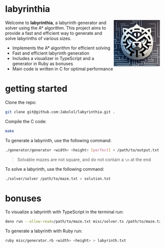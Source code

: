 # labyrinthia

<img align="right" src="./assets/logo.png" width="150px" alt="Labyrinthia Logo" />

Welcome to **labyrinthia**, a labyrinth generator and solver using the A*
algorithm. This project aims to provide a fast and efficient way to generate and
solve labyrinths of various sizes.

- Implements the A* algorithm for efficient solving
- Fast and efficient labyrinth generation
- Includes a visualizer in TypeScript and a generator in Ruby as bonuses
- Main code is written in C for optimal performance

# getting started

Clone the repo:

```sh
git clone git@github.com:Jabolol/labyrinthia.git .
```

Compile the C code:

```sh
make
```

To generate a labyrinth, use the following command:

```sh
./generator/generator <width> <height> [perfect] > /path/to/output.txt
```

> Solvable mazes are not square, and do not contain a `\n` at the end

To solve a labyrinth, use the following command:

```sh
./solver/solver /path/to/maze.txt > solution.txt
```

# bonuses

To visualize a labyrinth with TypeScript in the terminal run:

```sh
deno run --allow-read=/path/to/maze.txt misc/solver.ts /path/to/maze.txt
```

To generate a labyrinth with Ruby run:

```sh
ruby misc/generator.rb <width> <height> > labyrinth.txt
```
